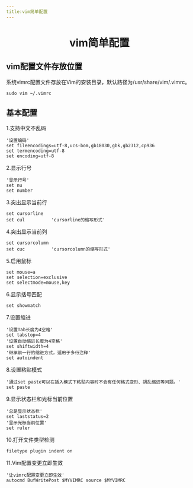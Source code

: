 ```yaml
---
title:vim简单配置
---
```


# <center>vim简单配置</center>

## vim配置文件存放位置

系统vimrc配置文件存放在Vim的安装目录，默认路径为/usr/share/vim/.vimrc。

```shell
sudo vim ~/.vimrc
```

## **基本配置**

  1.支持中文不乱码

  ```shell
  '设置编码'
  set fileencodings=utf-8,ucs-bom,gb18030,gbk,gb2312,cp936
  set termencoding=utf-8
  set encoding=utf-8
  ```

  2.显示行号

  ```shell
  '显示行号'
  set nu
  set number
  ```

  3.突出显示当前行

  ```shell
  set cursorline
  set cul          'cursorline的缩写形式'
  ```

  4.突出显示当前列

  ```shell
  set cursorcolumn
  set cuc          'cursorcolumn的缩写形式'
  ```

  5.启用鼠标

  ```shell
  set mouse=a
  set selection=exclusive
  set selectmode=mouse,key
  ```

  6.显示括号匹配

  ```shell
  set showmatch
  ```

  7.设置缩进

  ```shell
  '设置Tab长度为4空格'
  set tabstop=4
  '设置自动缩进长度为4空格'
  set shiftwidth=4
  '继承前一行的缩进方式，适用于多行注释'
  set autoindent
  ```

  8.设置粘贴模式

  ```shell
  '通过set paste可以在插入模式下粘贴内容时不会有任何格式变形、胡乱缩进等问题。'
  set paste
  ```

  9.显示状态栏和光标当前位置

  ```shell
  '总是显示状态栏'
  set laststatus=2
  '显示光标当前位置'
  set ruler
  ```

  10.打开文件类型检测

  ```shell
  filetype plugin indent on
  ```

  11.Vim配置变更立即生效

  ```shell
  '让vimrc配置变更立即生效'
  autocmd BufWritePost $MYVIMRC source $MYVIMRC
  ```